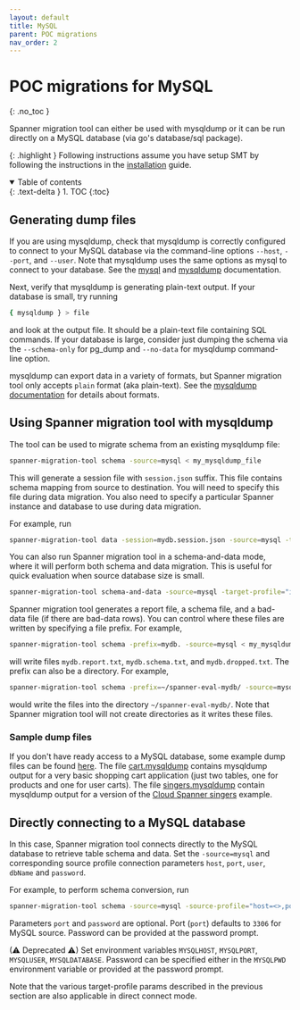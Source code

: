 ```yaml
---
layout: default
title: MySQL
parent: POC migrations
nav_order: 2
---
```


# POC migrations for MySQL
{: .no_toc }

Spanner migration tool can either be used with mysqldump or it can be run directly
on a MySQL database (via go's database/sql package).

{: .highlight }
Following instructions assume you have setup SMT by following the instructions in the [installation](../install.md) guide.

<details open markdown="block">
  <summary>
    Table of contents
  </summary>
  {: .text-delta }
1. TOC
{:toc}
</details>

## Generating dump files

If you are using mysqldump, check that mysqldump is correctly configured to
connect to your MySQL database via the command-line options `--host`, `--port`,
and `--user`. Note that mysqldump uses the same options as mysql to connect to
your database. See the
[mysql](https://dev.mysql.com/doc/refman/8.0/en/mysql-commands.html) and
[mysqldump](https://dev.mysql.com/doc/refman/8.0/en/mysqldump.html)
documentation.

Next, verify that mysqldump is generating plain-text output. If your
database is small, try running

```sh
{ mysqldump } > file
```

and look at the output file. It should be a plain-text file containing SQL
commands. If your database is large, consider just dumping the schema via the
`--schema-only` for pg_dump and `--no-data` for mysqldump command-line option.

mysqldump can export data in a variety of formats, but Spanner migration tool
only accepts `plain` format (aka plain-text). See the
[mysqldump documentation](https://dev.mysql.com/doc/refman/8.0/en/mysqldump.html)
for details about formats.

## Using Spanner migration tool with mysqldump

The tool can be used to migrate schema from an existing mysqldump file:

```sh
spanner-migration-tool schema -source=mysql < my_mysqldump_file
```

This will generate a session file with `session.json` suffix. This file contains
schema mapping from source to destination. You will need to specify this file
during data migration. You also need to specify a particular Spanner instance and database to use
during data migration.

For example, run

```sh
spanner-migration-tool data -session=mydb.session.json -source=mysql -target-profile="instance=my-spanner-instance,dbName=my-spanner-database-name" < my_mysqldump_file
```

You can also run Spanner migration tool in a schema-and-data mode, where it will perform both
schema and data migration. This is useful for quick evaluation when source
database size is small.

```sh
spanner-migration-tool schema-and-data -source=mysql -target-profile="instance=my-spanner-instance" < my_mysqldump_file
```

Spanner migration tool generates a report file, a schema file, and a bad-data file (if
there are bad-data rows). You can control where these files are written by
specifying a file prefix. For example,

```sh
spanner-migration-tool schema -prefix=mydb. -source=mysql < my_mysqldump_file
```

will write files `mydb.report.txt`, `mydb.schema.txt`, and
`mydb.dropped.txt`. The prefix can also be a directory. For example,

```sh
spanner-migration-tool schema -prefix=~/spanner-eval-mydb/ -source=mysql < my_mysqldump_file
```

would write the files into the directory `~/spanner-eval-mydb/`. Note
that Spanner migration tool will not create directories as it writes these files.

### Sample dump files

If you don't have ready access to a MySQL database, some example
dump files can be found [here](examples). The file
[cart.mysqldump](examples/cart.mysqldump) contains mysqldump output
for a very basic shopping cart application (just two tables, one for products
and one for user carts). The file [singers.mysqldump](examples/singers.mysqldump) contain
mysqldump output for a version of the [Cloud Spanner
singers](https://cloud.google.com/spanner/docs/schema-and-data-model#creating_a_table)
example.

## Directly connecting to a MySQL database

In this case, Spanner migration tool connects directly to the MySQL database to retrieve
table schema and data. Set the `-source=mysql` and corresponding source profile
connection parameters `host`, `port`, `user`, `dbName` and `password`.

For example, to perform schema conversion, run

```sh
spanner-migration-tool schema -source=mysql -source-profile="host=<>,port=<>,user=<>,dbName=<>"
```

Parameters `port` and `password` are optional. Port (`port`) defaults to `3306`
for MySQL source. Password can be provided at the password prompt.

(⚠ Deprecated ⚠) Set environment variables `MYSQLHOST`, `MYSQLPORT`,
`MYSQLUSER`, `MYSQLDATABASE`. Password can be specified either in the
`MYSQLPWD` environment variable or provided at the password prompt.

Note that the various target-profile params described in the previous section
are also applicable in direct connect mode.